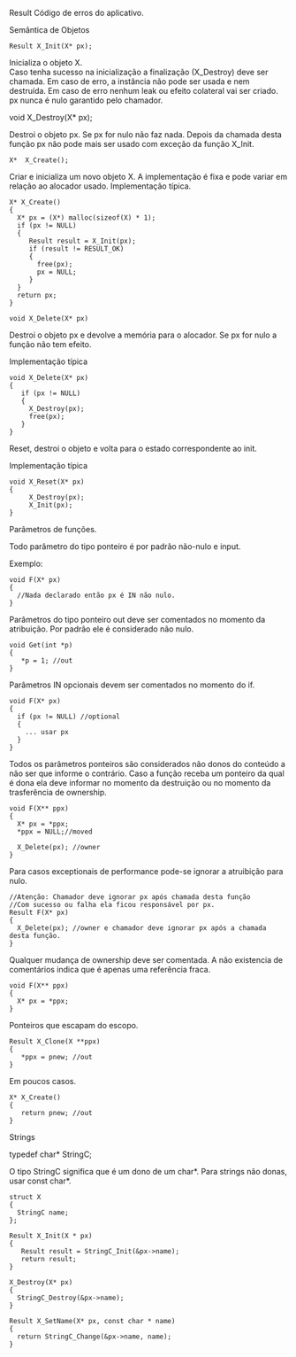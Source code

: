 

Result
Código de erros do aplicativo.

Semântica de Objetos

```
Result X_Init(X* px);
```

Inicializa o objeto X.  
Caso tenha sucesso na inicialização a finalização (X_Destroy) deve ser chamada. 
Em caso de erro, a instância não pode ser usada e nem destruída. 
Em caso de erro nenhum leak ou efeito colateral vai ser criado.
px nunca é nulo garantido pelo chamador.

void X_Destroy(X* px);

Destroi o objeto px. Se px for nulo não faz nada.
Depois da chamada desta função px não pode mais ser usado com exceção da função X_Init.
```
X*  X_Create();
```
Criar e inicializa um novo objeto X. A implementação é fixa e pode variar em relação ao alocador usado.
Implementação típica.
```
X* X_Create()
{
  X* px = (X*) malloc(sizeof(X) * 1);
  if (px != NULL)
  {
     Result result = X_Init(px);
     if (result != RESULT_OK)
     {
       free(px);
       px = NULL;
     }
  }
  return px;
}
```

```
void X_Delete(X* px)
```

Destroi o objeto px e devolve a memória para o alocador.
Se px for nulo a função não tem efeito.

Implementação típica

```
void X_Delete(X* px)
{
   if (px != NULL)
   {
     X_Destroy(px);
     free(px);
   }
}
```

Reset, destroi o objeto e volta para o estado correspondente ao init.

Implementação típica
```
void X_Reset(X* px)
{
     X_Destroy(px);
     X_Init(px);
}
```



Parâmetros de funções.

Todo parâmetro do tipo ponteiro é por padrão não-nulo e input.

Exemplo:

```
void F(X* px)
{
  //Nada declarado então px é IN não nulo.
}
```

Parâmetros do tipo ponteiro out deve ser comentados no momento da atribuição. 
Por padrão ele é considerado não nulo.
```
void Get(int *p)
{
   *p = 1; //out
}
```

Parâmetros IN opcionais devem ser comentados no momento do if.

```
void F(X* px)
{
  if (px != NULL) //optional
  {
    ... usar px
  }
}
```

Todos os parâmetros ponteiros são considerados não donos do conteúdo a não ser que informe o contrário.
Caso a função receba um ponteiro da qual é dona ela deve informar no momento da destruição ou no momento da trasferência de ownership.



```
void F(X** ppx)
{
  X* px = *ppx;
  *ppx = NULL;//moved

  X_Delete(px); //owner
}
```


Para casos exceptionais de performance pode-se ignorar a atruibição para nulo.

```
//Atenção: Chamador deve ignorar px após chamada desta função
//Com sucesso ou falha ela ficou responsável por px.
Result F(X* px)
{
  X_Delete(px); //owner e chamador deve ignorar px após a chamada desta função.
}
```

Qualquer mudança de ownership deve ser comentada. A não existencia de comentários indica que é apenas uma referência fraca.

```
void F(X** ppx)
{
  X* px = *ppx;
}
```

Ponteiros que escapam do escopo.

```
Result X_Clone(X **ppx)
{
   *ppx = pnew; //out
}
````

Em poucos casos.
```
X* X_Create()
{
   return pnew; //out
}
````




Strings

typedef char* StringC;

O tipo StringC significa que é um dono de um char*.
Para strings não donas, usar const char*.

```
struct X
{
  StringC name;
};

Result X_Init(X * px)
{
   Result result = StringC_Init(&px->name);
   return result;
}

X_Destroy(X* px)
{
  StringC_Destroy(&px->name);
}

Result X_SetName(X* px, const char * name)
{
  return StringC_Change(&px->name, name);
}
```











